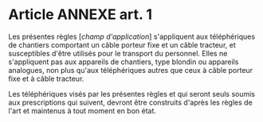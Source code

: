 # Article ANNEXE art. 1

Les présentes règles [*champ d'application*] s'appliquent aux téléphériques de chantiers comportant un câble porteur fixe et un câble tracteur, et susceptibles d'être utilisés pour le transport du personnel. Elles ne s'appliquent pas aux appareils de chantiers, type blondin ou appareils analogues, non plus qu'aux téléphériques autres que ceux à câble porteur fixe et à câble tracteur.

Les téléphériques visés par les présentes règles et qui seront seuls soumis aux prescriptions qui suivent, devront être construits d'après les règles de l'art et maintenus à tout moment en bon état.
